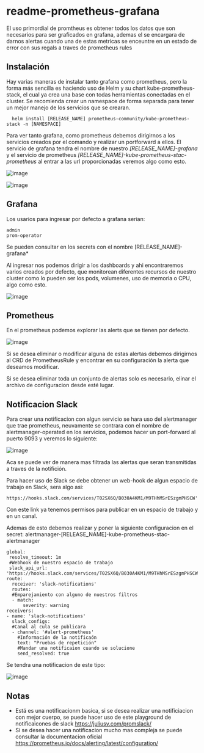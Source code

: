 # readme-prometheus-grafana

El uso primordial de promtheus es obtener todos los datos que son necesarios para ser graficados en grafana, ademas el se encargara de darnos alertas cuando una de estas metricas se enceuntre en un estado de error con sus regals a traves de prometheus rules 

## Instalación

Hay varias maneras de instalar tanto grafana como prometheus, pero la forma más sencilla es haciendo uso de Helm y su chart kube-prometheus-stack, el cual ya crea una base con todas herramientas conectadas en el cluster. Se recomienda crear un namespace de forma separada para tener un mejor manejo de los servicios que se crearan.

```console
  helm install [RELEASE_NAME] prometheus-community/kube-prometheus-stack -n [NAMESPACE]
```
Para ver tanto grafana, como prometheus debemos dirigirnos a los servicios creados por el comando y realizar un portforward a ellos. El servicio de grafana tendra el nombre de nuestro *[RELEASE_NAME]-grafana* y el servicio de prometheus *[RELEASE_NAME]-kube-prometheus-stac-prometheus* al entrar a las url proporcionadas veremos algo como esto.

![image](https://user-images.githubusercontent.com/44074556/151597557-c6a64757-838b-4836-91de-51dfb0b26c21.png)

![image](https://user-images.githubusercontent.com/44074556/151597474-e787e9c9-caa6-4f1e-94c0-6663506869c2.png)

## Grafana

Los usarios para ingresar por defecto a grafana serian:

```
admin
prom-operator
```
Se pueden consultar en los secrets con el nombre [RELEASE_NAME]-grafana*

Al ingresar nos podemos dirigir a los dashboards y ahi encontraremos varios creados por defecto, que monitorean diferentes recursos de nuestro cluster como lo pueden ser los pods, volumenes, uso de memoria o CPU, algo como esto.

![image](https://user-images.githubusercontent.com/44074556/151601868-6f879fc5-f0af-4c34-a654-188c1a636efb.png)

## Prometheus

En el prometheus podemos explorar las alerts que se tienen por defecto.

![image](https://user-images.githubusercontent.com/44074556/151600651-bdeb43a0-0773-4513-8d78-f5d4be99cd03.png)

Si se desea eliminar o modificar alguna de estas alertas debemos dirigirnos al CRD de PrometheusRule y encontrar en su configuración la alerta que deseamos modificar.

Si se desea eliminar toda un conjunto de alertas solo es necesario, elinar el archivo de configuracion desde esté lugar.

## Notificacion Slack

Para crear una notificacion con algun servicio se hara uso del alertmanager que trae prometheus, neuvamente se contrara con el nombre de alertmanager-operated en los servicios, podemos hacer un port-forward al puerto 9093 y veremos lo siguiente:

![image](https://user-images.githubusercontent.com/44074556/151602428-d86eada9-e1ef-42cf-816b-34f1d272cb8a.png)

Aca se puede ver de manera mas filtrada las alertas que seran transmitidas a traves de la notifición.

Para hacer uso de Slack se debe obtener un web-hook de algun espacio de trabajo en Slack, sera algo asi:

```
https://hooks.slack.com/services/T02SX6Q/B030A4KM1/M9THhMSrESzgmPHSCW'
```
Con este link ya tenemos permisos para publicar en un espacio de trabajo y en un canal.

Ademas de esto debemos realizar y poner la siguiente configuracion en el secret: alertmanager-[RELEASE_NAME]-kube-prometheus-stac-alertmanager

```
global:
 resolve_timeout: 1m
 #Webhook de nuestro espacio de trabajo
 slack_api_url: 'https://hooks.slack.com/services/T02SX6Q/B030A4KM1/M9THhMSrESzgmPHSCW'
route:
  receiver: 'slack-notifications'  
  routes:
  #Emparejamiento con alguno de nuestros filtros
  - match:
      severity: warning
receivers:
- name: 'slack-notifications'
  slack_configs:
  #Canal al cula se publicara
  - channel: '#alert-prometheus'
    #Información de la notificaón
    text: "Pruebas de repetición"
    #Mandar una notificaion cuando se solucione
    send_resolved: true
```
Se tendra una notificacion de este tipo:

![image](https://user-images.githubusercontent.com/44074556/151603540-176f25eb-5733-4b6d-8a15-5de210b16b28.png)

## Notas

- Está es una notificacionm basica, si se desea realizar una notificiacion con mejor cuerpo, se puede hacer uso de este playground de notificaicones de slack https://juliusv.com/promslack/
- Si se desea hacer una notificacion mucho mas compleja se puede consultar la documentacion oficial https://prometheus.io/docs/alerting/latest/configuration/








